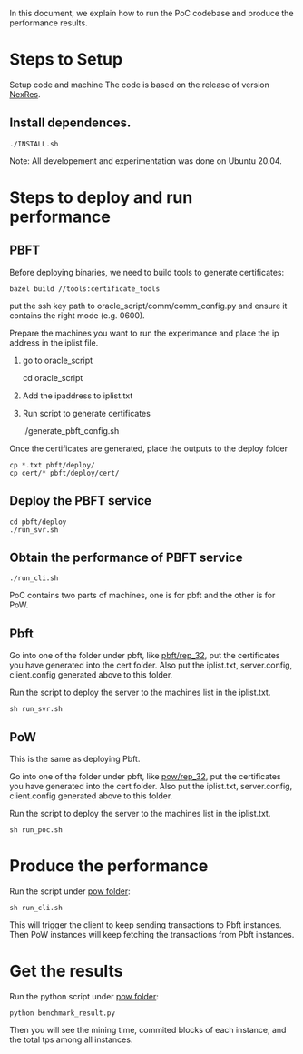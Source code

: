In this document, we explain how to run the PoC codebase and produce the performance results.

# Steps to Setup


Setup code and machine
The code is based on the release of version [NexRes](https://github.com/resilientdb/resilientdb).


## Install dependences.

    ./INSTALL.sh

Note: All developement and experimentation was done on Ubuntu 20.04.

# Steps to deploy and run performance

## PBFT

Before deploying binaries, we need to build tools to generate certificates:

	bazel build //tools:certificate_tools

put the ssh key path to oracle_script/comm/comm_config.py and ensure it contains the right mode (e.g. 0600).

Prepare the machines you want to run the experimance and place the ip address in the iplist file.

1. go to oracle_script

	cd oracle_script

2. Add the ipaddress to iplist.txt
3. Run script to generate certificates
	
	./generate_pbft_config.sh

Once the certificates are generated, place the outputs to the deploy folder
	
	cp *.txt pbft/deploy/
	cp cert/* pbft/deploy/cert/

## Deploy the PBFT service

	cd pbft/deploy
	./run_svr.sh

## Obtain the performance of PBFT service

	./run_cli.sh


PoC contains two parts of machines, one is for pbft and the other is for PoW.

## Pbft
Go into one of the folder under pbft, like [pbft/rep_32](https://github.com/cjcchen/poc/tree/main/oracle_script/pbft/rep_32), put the certificates you have generated into the cert folder. Also put the iplist.txt, server.config, client.config generated above to this folder.

Run the script to deploy the server to the machines list in the iplist.txt.

    sh run_svr.sh

## PoW
This is the same as deploying Pbft.

Go into one of the folder under pbft, like [pow/rep_32](https://github.com/cjcchen/poc/tree/main/oracle_script/pow/rep_32), put the certificates you have generated into the cert folder. Also put the iplist.txt, server.config, client.config generated above to this folder.

Run the script to deploy the server to the machines list in the iplist.txt.

    sh run_poc.sh

# Produce the performance
Run the script under [pow folder](https://github.com/cjcchen/poc/blob/main/oracle_script/pow/):

    sh run_cli.sh

This will trigger the client to keep sending transactions to Pbft instances. Then PoW instances will keep fetching the transactions from Pbft instances.

# Get the results
Run the python script under [pow folder](https://github.com/cjcchen/poc/blob/main/oracle_script/pow/):

    python benchmark_result.py
  
Then you will see the mining time, commited blocks of each instance, and the total tps among all instances.
